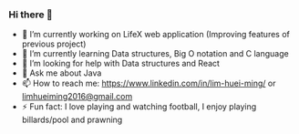 ### Hi there 👋
- 🔭 I’m currently working on LifeX web application (Improving features of previous project)
- 🌱 I’m currently learning Data structures, Big O notation and C language
- 🤔 I’m looking for help with Data structures and React
- 💬 Ask me about Java
- 📫 How to reach me: https://www.linkedin.com/in/lim-huei-ming/ or limhueiming2016@gmail.com
- ⚡ Fun fact: I love playing and watching football, I enjoy playing billards/pool and prawning
